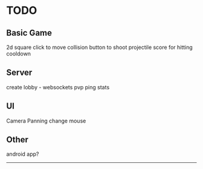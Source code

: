 # TODO

## Basic Game

2d square
click to move
collision
button to shoot projectile
score for hitting
cooldown


## Server
create lobby - websockets pvp
ping stats



## UI

Camera Panning
change mouse


## Other

android app?


---
